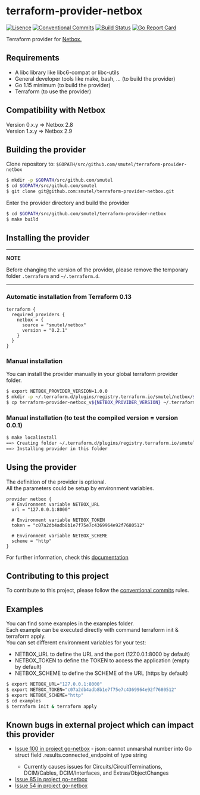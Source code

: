# terraform-provider-netbox

[![Lisence](https://img.shields.io/badge/license-ISC-informational?style=flat-square)](https://github.com/smutel/terraform-provider-netbox/blob/master/LICENSE)
[![Conventional Commits](https://img.shields.io/badge/Conventional%20Commits-1.0.0-informational.svg?style=flat-square&logo=git)](https://conventionalcommits.org)
[![Build Status](https://img.shields.io/github/workflow/status/smutel/terraform-provider-netbox/Master/master?style=flat-square&logo=github-actions)](https://github.com/smutel/terraform-provider-netbox/actions)
[![Go Report Card](https://goreportcard.com/badge/github.com/smutel/terraform-provider-netbox?style=flat-square)](https://goreportcard.com/report/github.com/smutel/terraform-provider-netbox)

Terraform provider for [Netbox.](https://netbox.readthedocs.io/en/stable/)

## Requirements

* A libc library like libc6-compat or libc-utils
* General developer tools like make, bash, ... (to build the provider)
* Go 1.15 minimum (to build the provider)
* Terraform (to use the provider)

## Compatibility with Netbox

Version 0.x.y => Netbox 2.8  
Version 1.x.y => Netbox 2.9  

## Building the provider

Clone repository to: ``$GOPATH/src/github.com/smutel/terraform-provider-netbox``

```bash
$ mkdir -p $GOPATH/src/github.com/smutel
$ cd $GOPATH/src/github.com/smutel
$ git clone git@github.com:smutel/terraform-provider-netbox.git
```

Enter the provider directory and build the provider

```bash
$ cd $GOPATH/src/github.com/smutel/terraform-provider-netbox
$ make build
```

## Installing the provider

---
**NOTE**

Before changing the version of the provider, please remove the temporary folder `.terraform` and `~/.terraform.d`.

---

### Automatic installation from Terraform 0.13

```hcl
terraform {
  required_providers {
    netbox = {
      source = "smutel/netbox"
      version = "0.2.1"
    }
  }
}
```

### Manual installation

You can install the provider manually in your global terraform provider folder.

```bash
$ export NETBOX_PROVIDER_VERSION=1.0.0
$ mkdir -p ~/.terraform.d/plugins/registry.terraform.io/smutel/netbox/${NETBOX_PROVIDER_VERSION}/linux_amd64
$ cp terraform-provider-netbox_v${NETBOX_PROVIDER_VERSION} ~/.terraform.d/plugins/registry.terraform.io/smutel/netbox/${NETBOX_PROVIDER_VERSION}/linux_amd64/terraform-provider-netbox_v${NETBOX_PROVIDER_VERSION}
```

### Manual installation (to test the compiled version = version 0.0.1)

```bash
$ make localinstall
==> Creating folder ~/.terraform.d/plugins/registry.terraform.io/smutel/netbox/0.0.1/linux_amd64
==> Installing provider in this folder
```

## Using the provider

The definition of the provider is optional.  
All the parameters could be setup by environment variables.  

```hcl
provider netbox {
  # Environment variable NETBOX_URL
  url = "127.0.0.1:8000"
  
  # Environment variable NETBOX_TOKEN
  token = "c07a2db4adb8b1e7f75e7c4369964e92f7680512"
  
  # Environment variable NETBOX_SCHEME
  scheme = "http"
}
```

For further information, check this [documentation](https://registry.terraform.io/providers/smutel/netbox/latest/docs)

## Contributing to this project

To contribute to this project, please follow the [conventional
commits](https://www.conventionalcommits.org/en/v1.0.0-beta.2/) rules.

## Examples

You can find some examples in the examples folder.  
Each example can be executed directly with command terraform init & terraform apply.  
You can set different environment variables for your test:
* NETBOX_URL to define the URL and the port (127.0.0.1:8000 by default)
* NETBOX_TOKEN to define the TOKEN to access the application (empty by default)
* NETBOX_SCHEME to define the SCHEME of the URL (https by default)

```bash
$ export NETBOX_URL="127.0.0.1:8000"
$ export NETBOX_TOKEN="c07a2db4adb8b1e7f75e7c4369964e92f7680512"
$ export NETBOX_SCHEME="http"
$ cd examples
$ terraform init & terraform apply
```
## Known bugs in external project which can impact this provider

* [Issue 100 in project go-netbox](https://github.com/netbox-community/go-netbox/issues/100) - json: cannot unmarshal number into Go struct field <field>.results.connected_endpoint of type string
	- Currently causes issues for Circuits/CircuitTerminations, DCIM/Cables, DCIM/Interfaces, and Extras/ObjectChanges
* [Issue 85 in project go-netbox](https://github.com/netbox-community/go-netbox/issues/85)
* [Issue 54 in project go-netbox](https://github.com/netbox-community/go-netbox/issues/54)
